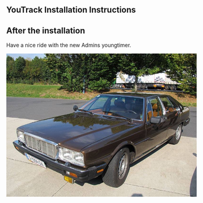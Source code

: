 ## YouTrack Installation Instructions 



## After the installation

Have a nice ride with the new Admins youngtimer.

![FINAL](install-screen-final.jpg)